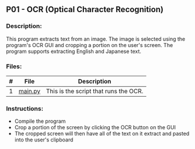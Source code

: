 ## P01 - OCR (Optical Character Recognition)

### Description:
This program extracts text from an image. The image is selected using the program's OCR GUI and cropping a portion on the user's screen. The program supports extracting English and Japanese text.

### Files:
|   #   | File            | Description                                        |
| :---: | --------------- | -------------------------------------------------- |
|   1   | [main.py](https://github.com/jtsui23-code/Projects/blob/main/Projects/ocr/main.py)        | This is the script that runs the OCR.      |


### Instructions:

- Compile the program
- Crop a portion of the screen by clicking the OCR button on the GUI
- The cropped screen will then have all of the text on it extract and pasted into the user's clipboard
  

